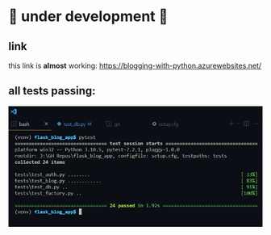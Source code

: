 # 🚧 under development 🚧

## link
this link is **almost** working:
https://blogging-with-python.azurewebsites.net/


## all tests passing:
![All Tests Passing](./assets/tests_screenshot.png)
